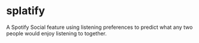 # splatify
A Spotify Social feature using listening preferences to predict what any two people would enjoy listening to together.
